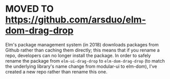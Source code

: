 # MOVED TO https://github.com/arsduo/elm-dom-drag-drop

Elm's package management system (in 2018) downloads packages from Github rather than caching them directly; this means that if you rename a repo, developers can no longer install the package. In order to safely rename the package from `elm-ui-drag-drop` to `elm-dom-drag-drop` (to match the underlying library's name change from modular-ui to elm-dom), I've created a new repo rather than rename this one.

